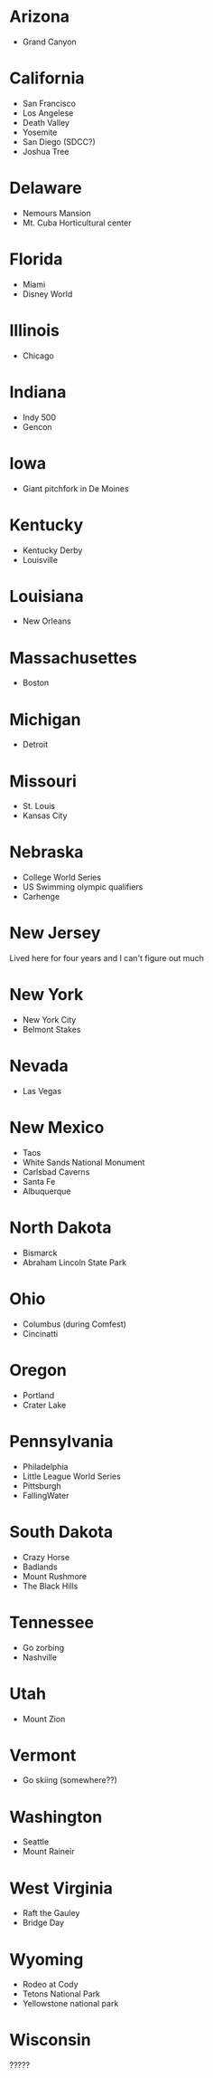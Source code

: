 Arizona
=======

* Grand Canyon

California
===========

* San Francisco
* Los Angelese
* Death Valley
* Yosemite
* San Diego (SDCC?)
* Joshua Tree

Delaware
========

* Nemours Mansion
* Mt. Cuba Horticultural center

Florida
=======

* Miami
* Disney World

Illinois
========

* Chicago

Indiana
=======

* Indy 500
* Gencon

Iowa
====

* Giant pitchfork in De Moines

Kentucky
========

* Kentucky Derby
* Louisville

Louisiana
=========

* New Orleans

Massachusettes
==============

* Boston

Michigan
=======

* Detroit

Missouri
========

* St. Louis
* Kansas City

Nebraska
=========

* College World Series
* US Swimming olympic qualifiers
* Carhenge

New Jersey
==========

Lived here for four years and I can't figure out much

New York
========

* New York City
* Belmont Stakes

Nevada
======

* Las Vegas

New Mexico
==========

* Taos
* White Sands National Monument
* Carlsbad Caverns
* Santa Fe
* Albuquerque

North Dakota
============

* Bismarck
* Abraham Lincoln State Park

Ohio
====

* Columbus (during Comfest)
* Cincinatti

Oregon
======

* Portland
* Crater Lake

Pennsylvania
============

* Philadelphia
* Little League World Series
* Pittsburgh
* FallingWater

South Dakota
============

* Crazy Horse
* Badlands
* Mount Rushmore
* The Black Hills

Tennessee
=========

* Go zorbing
* Nashville

Utah
====

* Mount Zion

Vermont
======

* Go skiing (somewhere??)

Washington
==========

* Seattle
* Mount Raineir

West Virginia
=============

* Raft the Gauley
* Bridge Day


Wyoming
=======

* Rodeo at Cody
* Tetons National Park
* Yellowstone national park

Wisconsin
=========

?????
